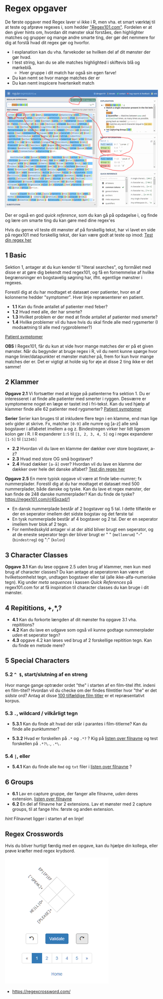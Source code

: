 # Regex opgaver

De første opgaver med Regex laver vi ikke i R, men vha. et smart værktøj til at teste og afprøve regexes i, som hedder ["Regex101.com"](http://regex101.com). Fordelen er at den giver hints om, hvordan dit mønster skal forståes, den highlighter matches og grupper og mange andre smarte ting, der gør det nemmere for dig at forstå hvad dit regex gør og hvorfor.

* I explanation kan du vha. farvekoder se hvilken del af dit mønster der gør hvad.
* I test string, kan du se alle matches highlighted i skiftevis blå og mørkeblå.
    * Hver gruppe i dit match har også sin egen farve!
* Du kan nemt se hvor mange matches der er
* Du kan nemt inspicere hvertenkelt match

![](assets/regex101.PNG)

Der er også en god *quick reference*, som du kan gå på opdagelse i, og finde og lære om smarte ting du kan gøre med dine regex'es

Hvis du gerne vil teste dit mønster af på forskellig tekst, har vi lavet en side på regex101 med forskellig tekst, der kan være godt at teste op imod: [Test din regex her](https://regex101.com/r/fgNCYj/2)

## 1 Basic
Sektion 1, antager at du kun kender til "literal searches", og formålet med disse er at gøre dig bekendt med regex101, og få en fornemmelse af hvilke begrænsninger en bogstavelig søgning har, ifht. egentlige mønstrer i regexes.

Forestil dig at du har modtaget et datasæt over patienter, hvor en af kolonnerne hedder "symptomer". Hver linje repræsenterer en patient.

* **1.1** Kan du finde antallet af patienter med feber? 
* **1.2** Hvad med alle, der har smerte? 
* **1.3** Hvilket problem er der med at finde antallet af patienter med smerte? 
* **1.4** Hvilke problemer vil du have hvis du skal finde alle med rygsmerter (I modsætning til alle med rygproblemer?)

[Patient symptomer](https://regex101.com/r/9g6SoR/2)

**OBS** I Regex101, får du kun at vide hvor mange matches der er på et given mønster. Når du begynder at bruge regex i R, vil du nemt kunne spørge hvor mange linier/datapunkter et mønster matcher på, frem for kun hvor mange matches der er. Det er vigtigt at holde sig for øje at disse 2 ting ikke er det samme! 

## 2 Klammer

**Opgave 2.1**
Vi fortsætter med at kigge på patienterne fra sektion 1. Du er interesseret i at finde alle patienter med smerter i ryggen. Desværre er symptomerne noget en læge er tastet ind i fri-tekst. Kan du ved hjælp af klammer finde alle 62 patienter med rygsmerter? [Patient symptomer](https://regex101.com/r/9g6SoR/2)

**Serier**
Serier kan bruges til at inkludere flere tegn i en klamme, end man lige selv gider at skrive. Fx, matcher `[0-9]` alle numre og [a-z] alle små bogstaver i alfabetet imellem a og z. Bindestregen virker her lidt ligesom kolon gør i R. I R expanderer `1:5` til `[1, 2, 3, 4, 5]` og i regex expanderer `[1-5]` til `[12345]`


* **2.2** Hvordan vil du lave en klamme der dækker over store bogstaver, a-z?
* **2.3** Hvad med store OG små bogstaver?
* **2.4** Hvad dækker `[a-å]` over? Hvordan vil du lave en klamme der dækker over hele det danske alfabet? [Test din regex her](https://regex101.com/r/fgNCYj/2)

**Opgave 2.5**
En mere typisk opgave vil være at finde løbe-numrer; fx nummerplader. Forestil dig at du har modtaget et datasæt med 500 nummerplader, både danske og tyske.
Kan du lave et regex mønster, der kan finde de 248 danske nummerplader? Kan du finde de tyske? https://regex101.com/r/4Sxzad/1

* En dansk nummerplade består af 2 bogstaver og 5 tal. I dette tilfælde er der en seperator imellem det sidste bogstav og det første tal
* En tysk nummerplade består af 4 bogstaver og 2 tal. Der er en seperator imellem hver blok af 2 tegn.
* For nemhedsskyld antager vi at der altid bliver brugt een seperator, og at de eneste seperator tegn der bliver brugt er " " (`mellemrum`) "-" (`bindestreg`) og ":" (`kolon`)

## 3 Character Classes

**Opgave 3.1**
Kan du løse opgave 2.5 uden brug af klammer, men kun med brug af character classes? Du kan antage at seperatoren kan være et hvilketsomhelst tegn, undtagen bogstaver eller tal (alle ikke-alfa-numeriske tegn). Kig under *meta sequences* i kassen *Quick References* på regex101.com for at få inspiration til character classes du kan bruge i dit mønster.

## 4 Repititions, +,*,?

* **4.1** Kan du forkorte længden af dit mønster fra opgave 3.1 vha. repititions? 
* **4.2** Kan du lave en udgave som også vil kunne godtage nummerplader *uden* et seperator tegn?
* **4.3** opgave 4.2 kan løses ved brug af 2 forskellige repitition tegn. Kan du finde en metode mere?

## 5 Special Characters


### 5.2 `^ $`, start/slutning af en streng

Hvor mange gange optræder ordet "the" i starten af en film-titel ifht. indeni en film-titel? Hvordan vil du checke om der findes filmtitler hvor "the" er det *sidste* ord? Antag at disse [100 tilfældige film titler](https://regex101.com/r/tFtEDu/1) er et repræsentativt korpus.

### 5.3 `.`, wildcard / vilkårligt tegn

* **5.3.1** Kan du finde alt hvad der står i parantes i film-titlerne? Kan du finde alle punktummer?

* **5.3.2** Hvad er forskellen på `.*` og `.*?` ? Kig på [listen over filnavne](https://regex101.com/r/blti61/2) og test forskellen på `.*?\.`, `.*\.`


### 5.4 `|`, eller

* **5.4.1** Kan du finde alle `Rmd` og `txt` filer i [listen over filnavne](https://regex101.com/r/blti61/2) ?

## 6 Groups
* **6.1** Lav en capture gruppe, der fanger alle filnavne, *uden* deres extension. [listen over filnavne](https://regex101.com/r/blti61/2)
* **6.2** En del af filnavne har 2 extensions. Lav et mønster med 2 capture groups, til at fange hhv. første og anden extension.


*hint* Filnavnet ligger i starten af en linje!

## Regex Crosswords
Hvis du bliver hurtigt færdig med en opgave, kan du hjælpe din kollega, eller prøve kræfter med regex krydsord.

[![](assets/regexcrosswords.PNG)](https://regexcrossword.com/)

* https://regexcrossword.com/